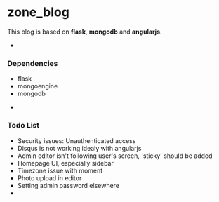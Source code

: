 # zone_blog

This blog is based on **flask**, **mongodb** and **angularjs**.

-

### Dependencies


* flask
* mongoengine
* mongodb

-

### Todo List


* Security issues: Unauthenticated access
* Disqus is not working idealy with angularjs
* Admin editor isn't following user's screen, 'sticky' should be added
* Homepage UI, especially sidebar
* Timezone issue with moment
* Photo upload in editor
* Setting admin password elsewhere
* 